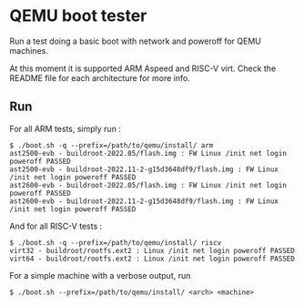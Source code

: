 # QEMU boot tester

Run a test doing a basic boot with network and poweroff for QEMU
machines.

At this moment it is supported ARM Aspeed and RISC-V virt. Check
the README file for each architecture for more info.

## Run

For all ARM tests, simply run :

```
$ ./boot.sh -q --prefix=/path/to/qemu/install/ arm
ast2500-evb - buildroot-2022.05/flash.img : FW Linux /init net login poweroff PASSED
ast2500-evb - buildroot-2022.11-2-g15d3648df9/flash.img : FW Linux /init net login poweroff PASSED
ast2600-evb - buildroot-2022.05/flash.img : FW Linux /init net login poweroff PASSED
ast2600-evb - buildroot-2022.11-2-g15d3648df9/flash.img : FW Linux /init net login poweroff PASSED
```

And for all RISC-V tests :

```
$ ./boot.sh -q --prefix=/path/to/qemu/install/ riscv
virt32 - buildroot/rootfs.ext2 : Linux /init net login poweroff PASSED
virt64 - buildroot/rootfs.ext2 : Linux /init net login poweroff PASSED
```

For a simple machine with a verbose output, run

```
$ ./boot.sh --prefix=/path/to/qemu/install/ <arch> <machine>
```
